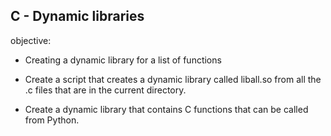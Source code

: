 ## C - Dynamic libraries
objective: 

* Creating a dynamic library for a list of functions

* Create a script that creates a dynamic library called liball.so from all the .c
 files that are in the current directory.

* Create a dynamic library that contains C functions that can be called from Python.
